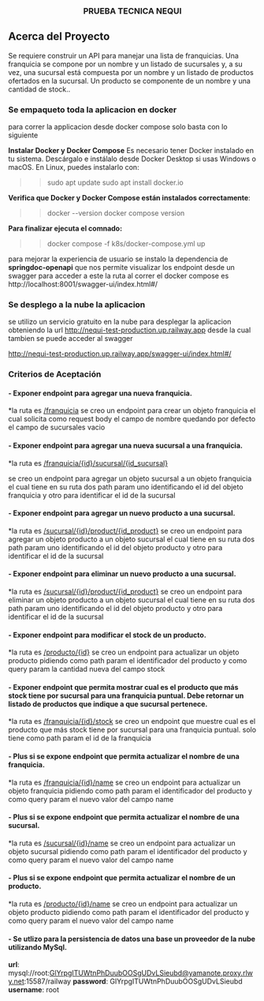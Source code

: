 <h3  align="center">PRUEBA TECNICA NEQUI</h3>

  

</div>

  

## Acerca del Proyecto

  

Se requiere construir un API para manejar una lista de franquicias. Una franquicia se
compone por un nombre y un listado de sucursales y, a su vez, una sucursal está
compuesta por un nombre y un listado de productos ofertados en la sucursal. Un producto
se componente de un nombre y una cantidad de stock..

### Se empaqueto toda la aplicacion en docker 
para correr la applicacion desde docker compose solo basta con lo siguiente

**Instalar Docker y Docker Compose**
Es necesario tener Docker instalado en tu sistema. Descárgalo e instálalo desde Docker Desktop si usas Windows o macOS. En Linux, puedes instalarlo con:
 >> sudo apt update
 >> sudo apt install docker.io

**Verifica que Docker y Docker Compose están instalados correctamente**:
>> docker --version
>> docker compose version

**Para finalizar ejecuta el comnado:**
 >> docker compose -f k8s/docker-compose.yml up

para mejorar la experiencia de usuario se instalo la dependencia de **springdoc-openapi** que nos permite visualizar los endpoint desde un swagger para acceder a este la ruta al correr el docker compose es 
http://localhost:8001/swagger-ui/index.html#/
  
### Se desplego a la nube la aplicacion
se utilizo un servicio gratuito en la nube para desplegar la aplicacion obteniendo la url 
 http://nequi-test-production.up.railway.app
desde la cual tambien se puede acceder al swagger

http://nequi-test-production.up.railway.app/swagger-ui/index.html#/

### Criterios de Aceptación

  #### - Exponer endpoint para agregar una nueva franquicia.
  
*la ruta es [/franquicia](https://nequi-test-production.up.railway.app/swagger-ui/index.html#/franquicia-controller/createFranquicia) 
se creo un endpoint para crear un objeto franquicia el cual solicita como request body el campo de nombre 
quedando por defecto el campo de sucursales vacio

  #### - Exponer endpoint para agregar una nueva sucursal a una franquicia.
  
*la ruta es [/franquicia/{id}/sucursal/{id_sucursal}](https://nequi-test-production.up.railway.app/swagger-ui/index.html#/franquicia-controller/AddSucursaltoFranquicia) 

se creo un endpoint para agregar un objeto sucursal a un objeto franquicia el cual tiene en su ruta dos path param uno identificando el id del objeto franquicia y otro para identificar el id de la sucursal

  #### - Exponer endpoint para agregar un nuevo producto a una sucursal.
  
*la ruta es [/sucursal/{id}/product/{id_product}](https://nequi-test-production.up.railway.app/swagger-ui/index.html#/sucursal-controller/AddProductotoSucursal)
se creo un endpoint para agregar un objeto producto a un objeto sucursal el cual tiene en su ruta dos path param uno identificando el id del objeto producto y otro para identificar el id de la sucursal

  #### - Exponer endpoint para eliminar un nuevo producto a una sucursal.
  
*la ruta es [/sucursal/{id}/product/{id_product}](https://nequi-test-production.up.railway.app/swagger-ui/index.html#/sucursal-controller/RemoveProductoFromSucursal)
se creo un endpoint para eliminar un objeto producto a un objeto sucursal el cual tiene en su ruta dos path param uno identificando el id del objeto producto y otro para identificar el id de la sucursal

  #### - Exponer endpoint para modificar el stock de un producto.
  
*la ruta es [/producto/{id}](https://nequi-test-production.up.railway.app/swagger-ui/index.html#/producto-controller/updateProducto)
se creo un endpoint para actualizar un objeto producto pidiendo como path param el identificador del producto y como query param la cantidad nueva del campo stock

 #### - Exponer endpoint que permita mostrar cual es el producto que más stock tiene por sucursal para una franquicia puntual. Debe retornar un listado de productos que indique a que sucursal pertenece.
  
*la ruta es [/franquicia/{id}/stock](https://nequi-test-production.up.railway.app/swagger-ui/index.html#/franquicia-controller/getStockBySucursalByFranquicia)
se creo un endpoint que muestre cual es el producto que más stock tiene por sucursal para una franquicia puntual. solo tiene como path param el id de la franquicia

  #### - Plus si se expone endpoint que permita actualizar el nombre de una franquicia.
  
*la ruta es [/franquicia/{id}/name](https://nequi-test-production.up.railway.app/swagger-ui/index.html#/franquicia-controller/putFranquiciaNombre)
se creo un endpoint para actualizar un objeto franquicia pidiendo como path param el identificador del producto y como query param el nuevo valor del campo name

 #### - Plus si se expone endpoint que permita actualizar el nombre de una sucursal.
  
*la ruta es [/sucursal/{id}/name](https://nequi-test-production.up.railway.app/swagger-ui/index.html#/sucursal-controller/putSucursalNombre)
se creo un endpoint para actualizar un objeto sucursal pidiendo como path param el identificador del producto y como query param el nuevo valor del campo name

 #### - Plus si se expone endpoint que permita actualizar el nombre de un producto.
  
*la ruta es [/producto/{id}/name](https://nequi-test-production.up.railway.app/swagger-ui/index.html#/producto-controller/putProductoNombre)
se creo un endpoint para actualizar un objeto producto pidiendo como path param el identificador del producto y como query param el nuevo valor del campo name

 #### - Se utlizo para la persistencia de datos una base un proveedor de la nube utilizando MySql.
**url**: mysql://root:GlYrpgITUWtnPhDuubOOSgUDvLSieubd@yamanote.proxy.rlwy.net:15587/railway
**password**: GlYrpgITUWtnPhDuubOOSgUDvLSieubd
**username**: root
